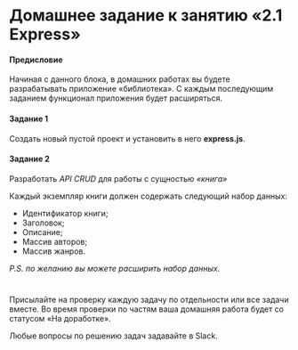 # Домашнее задание к занятию «2.1 Express»

#### Предисловие
Начиная с данного блока, в домашних работах вы будете разрабатывать приложение «библиотека». С каждым последующим заданием функционал приложения будет расширяться.

#### Задание 1
Создать новый пустой проект и установить в него **express.js**.  


#### Задание 2
Разработать *API CRUD* для работы с сущностью *«книга»* 

Каждый экземпляр книги должен содержать следующий набор данных: 
 - Идентификатор книги;  
 - Заголовок; 
 - Описание;
 - Массив авторов;
 - Массив жанров.
 
 *P.S. по желанию вы можете расширить набор данных.* 


#
Присылайте на проверку каждую задачу по отдельности или все задачи вместе. 
Во время проверки по частям ваша домашняя работа будет со статусом «На доработке».

Любые вопросы по решению задач задавайте в Slack.

